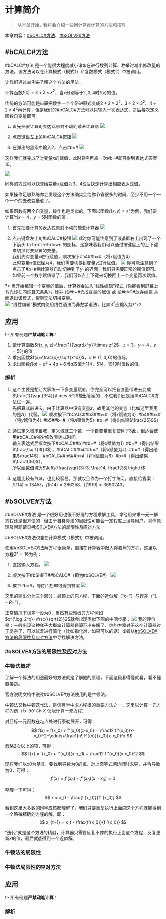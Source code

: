 # 计算简介

> 从本章开始，我将会介绍一些用计算器计算的方法和技巧

本章内容：[#bCALC#方法](#calc方法)、[#bSOLVE#方法](#SOLVE方法)

## #bCALC#方法
#bCALC#方法 是一个能很大程度减小诸如在进行数列计算、枚举时减小修改量的方法。该方法可以在计算模式（模式1）和复数模式（模式2）中被调用。

让我们通过举例来了解这个方法的用法：

计算函数$f(x)=x+2\times x^2$，当$x$分别等于$2,3,4$时$f(x)$的值。

传统的方法可能是~~口算~~把数字一个个带进原式变成$2+2\times 2^2$、$3+2\times 3^2$、$4+2\times 4^2$再计算，但是我们的#bCALC#方法可以只输入一次表达式，之后每次定义函数自变量即可。

1. 首先把要计算的表达式原封不动的敲进计算器
![](./assets/img/Snipaste_2022-12-02_21-15-36.png)

2. 点击键盘左上的#bCALC#按钮
![](./assets/img/Snipaste_2022-12-02_21-16-55.png)

3. 在弹出的黑条中输入$2$，点击#b=#
![](./assets/img/Snipaste_2022-12-02_21-18-19.png)

这样我们就完成了对变量$x$的赋值，此时只需再点一次#b=#即可得到表达式答案$10$。

![](./assets/img/Snipaste_2022-12-02_21-19-22.png)

同样的方式可以快速给变量$x$赋值为$3$、$4$然后快速计算出相应表达式值。

如果操作足够熟练你会发现这个方法确实会给你节省很多的时间，至少不用一个一个一个的去改变量值了。

如果函数有两个自变量，操作也是类似的，下面以函数$f(x, y)=x^y$为例，我们要计算当$x=4$，$y=5$时函数的值：

1. 首先把要计算的表达式原封不动的敲进计算器
![](./assets/img/Snipaste_2022-12-03_09-48-44.png)

2. 点击键盘左上的#bCALC#按钮
![](./assets/img/Snipaste_2022-12-03_09-50-07.png)
此时你可能注意到了液晶屏右上出现了一个下箭头:fa fa-caret-down:的图标，这意味着我们可以通过按键盘上的上下键来切换将要赋值的变量。<br>
我们先对变量$x$进行赋值，顺次按下#b4##b=#（将$x$赋值为$4$）<br>
此时变量$x$值已经为$4$，我们需要切换到变量$y$进行赋值。
![](./assets/img/Snipaste_2022-12-03_10-01-10.png)
你可能注意到了点击了#b=#后计算器自动切换到了$y=$的界面，我们只需要正常的赋值即可。<br>
如果前一个数字赋值错了，我们可以点上下键来切换回上一个变量再次赋值。

?> 当开始编辑一个变量的值后，计算器会进入“线性编辑”模式（你能看到屏幕上有光标在闪烁且无黑条），除非 按#b=#完成变量的赋值 或 按#bAC#放弃编辑 从而退出该模式，否则无法切换变量。<br>
![](./assets/img/Snipaste_2022-12-03_10-08-15.png)
“线性编辑”模式内使用线性语法而非数学语法，比如$3^2$应输入为`3^(2`

## 应用

!> 所有例题**严禁动笔计算**！

1. 请计算函数$f(x, y, z)=\frac{1}{\sqrt{x^y}}\times z^2$，$x=3$，$y=4$，$z=5$时的值
2. 求出函数$f(x)=\frac{x}{\sqrt{x^x}}$，$x\in \left\{1, 4, 6\right\}$的值域。
3. 求出函数$f(a)=a^2 + 4a + 6$当$a$取值为$114$，$514$，$1919$时函数的值。

### 解析
1. 这个主要是想让大家练一下多变量赋值，你完全可以把自变量带进去变成$\frac{1}{\sqrt{3^4}}\times 5^2$敲出答案的，不过我们还是用#bCALC#方法试一遍。<br>先把算式敲进去，由于计算器中没有变量$z$，故用其他的变量（比如这里我用的是$A$）代替。
![](./assets/img/Snipaste_2022-12-03_08-38-42.png)
顺次按下#bCALC##b3##b=#（将$x$赋值为$3$）#b4##b=#（将$y$赋值为$4$）#b5##b=#（将$A$赋值为$5$）#b=#（得出结果$\frac{25}9$）

2. 通过定义域求值域，定义域就三个数，一个自变量重复使用了3此，很适合使用#bCALC#减少修改表达式时间。<br>输入表达式后顺次按下#bCALC##b1##b=#（将$x$赋值为$1$）#b=#（得出结果$\frac{\sqrt{3}}3$），#bCALC##b4##b=#（将$x$赋值为$4$）#b=#（得出结果$\frac14$），#bCALC##b6##b=#（将$x$赋值为$6$）#b=#（得出结果$\frac1{36}$）。<br>所以函数值域为$\left\{\frac{\sqrt{3}}3, \frac14, \frac1{36}\right\}$

3. 这题比较有气味，也比较容易，那就权且作为一个打字练习，直接给答案：$f(114)=13458$，$f(514)=266258$，$f(1919)=3690243$。

## #bSOLVE#方法

#bSOLVE#方法 是一个很好用也很不好用的方程求解工具，拿他用来求一元一解方程还是很方便的，但由于自身算法的局限性可能会一定程度上误导用户。具体原理及问题请见[#bSOLVE#方法的局限性及应对方法](#solve方法的局限性及应对方法)

#bSOLVE#方法仅能在计算模式（模式1）中被调用。

使用#bSOLVE#方法解方程很简单，直接在计算器中敲入你要解的方程，这里以方程$2^x=16$为例：

1. 直接输入方程。
![](./assets/img/Snipaste_2022-12-03_17-07-12.png)

2. 顺次按下#bSHIFT##bCALC#（即为#bSOLVE#）
![](./assets/img/Snipaste_2022-12-03_17-08-53.png)

3. 按下#b=#，等待片刻即可得到答案
![](./assets/img/Snipaste_2022-12-03_17-09-58.png)

这里的输出分为三个部分：最顶上的原方程，下面的近似解（“$x=$”）与误差（“$L-R=$”）。

正常情况下误差一般为0，当然有些难缠的方程例如$x^{\log_2^x}=\frac{\sqrt{2}}2$就会出现类似下图的中间步骤：
![](assets/img/Snipaste_2022-12-03_17-21-14.png)
我的评价是：一般出现这种样子大概率计算器是算不出来解了，你的方程对于这个计算器过于复杂了，可以试着进行简化（比如指化对，如果可以的话）或者从[#bSOLVE#方法的局限性及应对方法](#solve方法的局限性及应对方法)中寻找解决方法。

### #bSOLVE#方法的局限性及应对方法

### 牛顿法概述

了解一个算法的用途最好的方法就是了解他的原理，下面这段看得懂就看，看不懂直接跳。

官方说明文档中说过#bSOLVE#方法使用的是牛顿法。

牛顿法又称牛顿迭代法，是信息学中求方程根的重要方法之一，这里以计算一元方程为例（fx-991CN X 仅能计算一元方程）：

对目标一元函数在$x_0$点处进行泰勒展开，可得：
$$
f(x) = f(x_0) + f'(x_0)(x-x_0) + \frac12 f''(x_0)(x-x_0)^2+\cdots+\frac1{n!}f^{(n)}(x_0)(x-x_0)^n
$$

忽略$2$次以上的项，可得：
$$
f(x) = f(x_0) + f'(x_0)(x-x_0) + \frac12 f''(x_0)(x-x_0)^2
$$

现在我们以$x0$为基准，要找到导数为0的点。对上面等式两边同时求导，并令导数为0，可得：
$$
f'(x) = f'(x_0) + f''(x_0)(x-x_0) = 0
$$

整理一下可得：
$$
x = x_0 - \frac{f'(x_0)}{f''(x_0)}
$$

看到这里大多数的同学应该都理解了，我们只要重复执行上面的这个方程就能得到一个略微精确的方程的解，即：
$$
x_{t+1} = x_t - \frac{f'(x_0)}{f''(x_0)}
$$

“迭代”就是这个方法的精髓，计算器只需要反复不停的执行上面这个方程，反复更新$x$的值，最后就能得到一个近似解。


### 牛顿法的局限性

### 牛顿法局限性的应对方法


## 应用

!> 所有例题**严禁动笔计算**！

### 解析